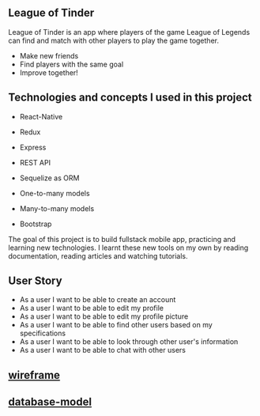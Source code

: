 ## League of Tinder

League of Tinder is an app where players of the game League of Legends can find and match with other players to play the game together. 

  * Make new friends
  * Find players with the same goal
  * Improve together!

## Technologies and concepts I used in this project

  *  React-Native
  *  Redux
  *  Express
  *  REST API
  *  Sequelize as ORM
  *  One-to-many models
  *  Many-to-many models 
  
  * Bootstrap 

The goal of this project is to build fullstack mobile app, practicing and learning new technologies. I learnt these new tools on my own by reading documentation, reading articles and watching tutorials.


## User Story

* As a user I want to be able to create an account
* As a user I want to be able to edit my profile
* As a user I want to be able to edit my profile picture
* As a user I want to be able to find other users based on my specifications
* As a user I want to be able to look through other user's information
* As a user I want to be able to chat with other users

## [wireframe](https://wireframepro.mockflow.com/view/M2833d785d24a3b33ed266bdd61e6fc871617376920223)
## [database-model](https://dbdiagram.io/d/606d834becb54e10c33f16c5)
